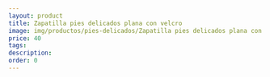 ```yaml
---
layout: product
title: Zapatilla pies delicados plana con velcro
image: img/productos/pies-delicados/Zapatilla pies delicados plana con velcro=40.webp
price: 40
tags: 
description: 
order: 0
---
```

